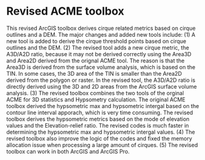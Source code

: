 # Revised ACME toolbox
This revised ArcGIS toolbox derives cirque related metrics based on cirque outlines and a DEM. The major changes and added new tools include:
(1) A new tool is added to derive the cirque threshold points based on cirque outlines and the DEM.
(2) The revised tool adds a new cirque metric, the A3D/A2D ratio, because it may not be derived correctly using the Area3D and Area2D derived from the orignal ACME tool. The reason is that
the Area3D is derived from the surface volume analysis, which is based on the TIN. In some cases, the 3D area of the TIN is smaller than the Area2D derived from the polygon or raster. 
In the revised tool, the A3D/A2D ratio is directly derived using the 3D and 2D areas from the ArcGIS surface volume analysis.
(3) The revised toolbox combines the two tools of the orginal ACME for 3D statistics and Hypsometry calculation. The original ACME toolbox derived the hypsometric max and hypsometric intergal based on the contour
line interval apporach, which is very time consuming. The revised toolbox derives the hypsometric metrics based on the mode of elevation values and the Elevation-relief ratio. The revised codes is much faster
in determining the hypsometric max and hypsometric intergal values.
(4) The revised toolbox also improve the logic of the codes and fixed the memory allocation issue when processing a large amount of cirques.
(5) The revised toolbox can work in both ArcGIS and ArcGIS Pro.
